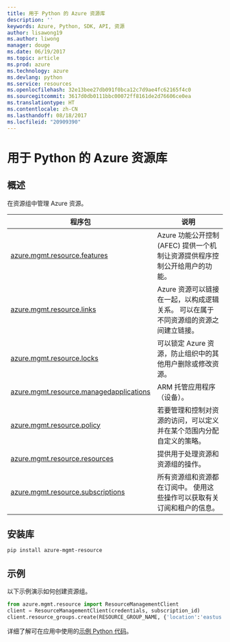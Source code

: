 ```yaml
---
title: 用于 Python 的 Azure 资源库
description: ''
keywords: Azure, Python, SDK, API, 资源
author: lisawong19
ms.author: liwong
manager: douge
ms.date: 06/19/2017
ms.topic: article
ms.prod: azure
ms.technology: azure
ms.devlang: python
ms.service: resources
ms.openlocfilehash: 32e13bee27db091f0bca12c7d9ae4fc62165f4c0
ms.sourcegitcommit: 3617d0db0111bbc00072ff8161de2d76606ce0ea
ms.translationtype: HT
ms.contentlocale: zh-CN
ms.lasthandoff: 08/18/2017
ms.locfileid: "20909390"
---
```

# <a name="azure-resources-libraries-for-python"></a>用于 Python 的 Azure 资源库 

## <a name="overview"></a>概述 
在资源组中管理 Azure 资源。

| 程序包  |  说明 |
|---|---|
|[azure.mgmt.resource.features][1]|Azure 功能公开控制 (AFEC) 提供一个机制让资源提供程序控制公开给用户的功能。|
|[azure.mgmt.resource.links][2]|Azure 资源可以链接在一起，以构成逻辑关系。 可以在属于不同资源组的资源之间建立链接。|
|[azure.mgmt.resource.locks][3]|可以锁定 Azure 资源，防止组织中的其他用户删除或修改资源。|
|[azure.mgmt.resource.managedapplications][4]|ARM 托管应用程序（设备）。|
|[azure.mgmt.resource.policy][5]|若要管理和控制对资源的访问，可以定义并在某个范围内分配自定义的策略。|
|[azure.mgmt.resource.resources][6]| 提供用于处理资源和资源组的操作。|
|[azure.mgmt.resource.subscriptions][7]|所有资源组和资源都在订阅中。 使用这些操作可以获取有关订阅和租户的信息。|

[1]: /python/api/azure.mgmt.resource.features
[2]: /python/api/azure.mgmt.resource.links
[3]: /python/api/azure.mgmt.resource.locks
[4]: /python/api/azure.mgmt.resource.managedapplications
[5]: /python/api/azure.mgmt.resource.policy
[6]: /python/api/azure.mgmt.resource.resources
[7]: /python/api/azure.mgmt.resource.subscriptions

## <a name="install-the-libraries"></a>安装库 
```bash
pip install azure-mgmt-resource
```

## <a name="example"></a>示例
以下示例演示如何创建资源组。 

```python
from azure.mgmt.resource import ResourceManagementClient
client = ResourceManagementClient(credentials, subscription_id)
client.resource_groups.create(RESOURCE_GROUP_NAME, {'location':'eastus'})
```

详细了解可在应用中使用的[示例 Python 代码](https://azure.microsoft.com/resources/samples/?platform=python)。 